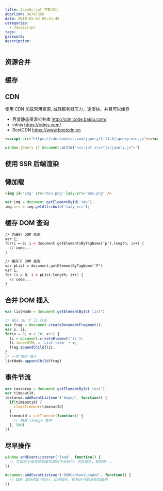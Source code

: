 ```yaml
---
title: JavaScript 性能优化
abbrlink: 3e7d7356
date: 2018-05-03 09:54:49
categories:
  - JavaScript
tags:
password:
description:
---
```


## 资源合并

## 缓存

## CDN
使用 CDN 加载常用资源, 减轻服务器压力，速度快，并且可以缓存
- 百度静态资源公共库 http://cdn.code.baidu.com/
- cdnjs https://cdnjs.com/
- BootCDN https://www.bootcdn.cn
```html
<script src="https://cdn.bootcss.com/jquery/1.11.3/jquery.min.js"></script>
```
```javascript
window.jQuery || document.write('<script src="js/jquery.js">')
```

## 使用 SSR 后端渲染

## 懒加载
```html
<img id='img' src='min.png' lazy-src='max.png' />
```
```javascript
var img = document.getElementById('img');
img.src = img.getAttribute('lazy-src');
```

## 缓存 DOM 查询
```html
// 为缓存 DOM 查询
var i;
for(i = 0; i < document.getElementsByTagName('p').length; i++) {
  // code...
}

// 缓存了 DOM 查询
var pList = document.getElementByTagName('P')
var i;
for (i = 0; i < pList.length; i++) {
  // code...
}
```

## 合并 DOM 插入
```javascript
var listNode = document.getElementById('list')

// 插入 10 个 li 标签
var frag = document.createDocumentFragment();
var x, li;
for(x = 0; x < 10; x++) {
  li = document.createElement('li');
  li.innerHTML = 'List item' + x;
  frag.appendChild(li);
}
// 一次 DOM 插入
listNode.appendChild(frag)
```

## 事件节流
```javascript
var textarea = document.getElementById('text');
var timeoutId;
textarea.addEventListener('keyup', function() {
  if(timeoutId) {
    clearTimeout(timeoutId)
  }
  timeoutd = setTimeout(function() {
    // 触发 change 事件
  }, 500)
})
```
## 尽早操作
```javascript
window.addEventListener('load', function() {
  // 页面的全部资源加载完成后才会执行，包括图片、视频等...
})

document.addEventListener('DOMContentLoaded', function() {
  // DOM 渲染完即可执行，此时图片、视频还可能没有加载完
})
```